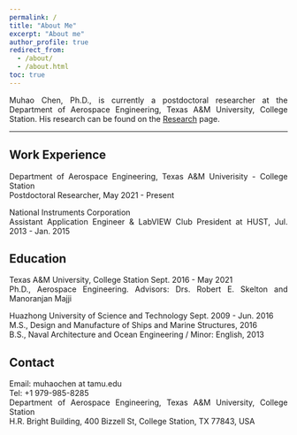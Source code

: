 ```yaml
---
permalink: /
title: "About Me"
excerpt: "About me"
author_profile: true
redirect_from:
  - /about/
  - /about.html
toc: true
---
```


<div style="text-align: justify;" markdown="1">


<!--<div style="text-align: justify">  </div> -->
Muhao Chen, Ph.D., is currently a postdoctoral researcher at the Department of Aerospace Engineering, Texas A&M University, College Station. His research can be found on the [Research](https://muhao-chen.github.io/research/) page.



<!--His work mainly involves:</div>
* Integrating Structure and Control Design for Modeling and Control of Complex Systems
* Deployable Automated Systems 
* Lightweight Infrastructures for Long-term Earth/Planetary Explorations 
-->
<!--for Deep Space Explorations and Air, Land, and Underwater Applications-->

<!--Integrating Structure & Control Design, Robotics, Tensegrity, System Design, Space Habitat Design, Moon & Mar Mining, Dynamical Systems Theory, Model-Based and Data-based Control, Signal Processing, Fluid-based Structures.-->

---


## Work Experience

Department of Aerospace Engineering, Texas A&M Univerisity - College Station    
Postdoctoral Researcher, May 2021 - Present

National Instruments Corporation   
Assistant Application Engineer & LabVIEW Club President at HUST, Jul. 2013 - Jan. 2015 


<!--Research Assistant, Department of Aerospace Engineering, Texas A&M Univerisity, College Station, TX, Sept.2016 - May 2021-->
<!--Research Assistant, Department of Naval Architecture and Ocean Engineering, Huazhong University of Sci. & Tech. (HUST), China, Sept.2012 - Jul.2016-->


## Education 

Texas A&M University, College Station Sept. 2016 - May 2021    
Ph.D., Aerospace Engineering. Advisors: Drs. Robert E. Skelton and Manoranjan Majji     

Huazhong University of Science and Technology Sept. 2009 - Jun. 2016    
M.S., Design and Manufacture of Ships and Marine Structures, 2016      
B.S., Naval Architecture and Ocean Engineering / Minor: English, 2013

<!--
## Research Interest
* Integrating Structure & Control Design    
* Robotics & Lightweight automated system
* Tensegrity and Origami Systems
* Dynamics and Control Theory    
* Space Systems and Infrastructures
-->

## Contact
Email: muhaochen at tamu.edu  
Tel: +1 979-985-8285  
Department of Aerospace Engineering, Texas A&M University, College Station  
H.R. Bright Building, 400 Bizzell St, College Station, TX 77843, USA
